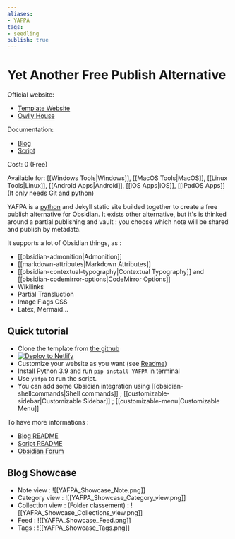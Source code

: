 ```yaml
---
aliases: 
- YAFPA
tags:
- seedling
publish: true
---
```


# Yet Another Free Publish Alternative

Official website: 
- [Template Website](https://master--owlly-house.netlify.app/notes/)
- [Owlly House](https://owlly-house.netlify.app/)

Documentation: 
- [Blog](https://github.com/Mara-Li/yet-another-free-publish-alternative)
- [Script](https://pypi.org/project/YAFPA/)

Cost: 0 (Free)

Available for: [[Windows Tools|Windows]], [[MacOS Tools|MacOS]], [[Linux Tools|Linux]], [[Android Apps|Android]], [[iOS Apps|iOS]], [[iPadOS Apps]] (It only needs Git and python)


YAFPA is a [python](https://www.python.org/) and Jekyll static site builded together to create a free publish alternative for Obsidian. It exists other alternative, but it's is thinked around a partial publishing and vault : you choose which note will be shared and publish by metadata. 

It supports a lot of Obsidian things, as :
- [[obsidian-admonition|Admonition]]
- [[markdown-attributes|Markdown Attributes]]
- [[obsidian-contextual-typography|Contextual Typography]] and [[obsidian-codemirror-options|CodeMirror Options]]
- Wikilinks 
- Partial Transluction
- Image Flags CSS
- Latex, Mermaid… 

## Quick tutorial

- Clone the template from [the github](https://github.com/Mara-Li/yet-another-free-publish-alternative)
- [![Deploy to Netlify](https://www.netlify.com/img/deploy/button.svg)](https://app.netlify.com/start/deploy?repository=https://github.com/Mara-Li/yet-another-free-publish-alternative)
- Customize your website as you want (see [Readme](https://github.com/Mara-Li/yet-another-free-publish-alternative#how-do-i-customize-this-for-my-needs))
- Install Python 3.9 and run `pip install YAFPA` in terminal 
- Use `yafpa` to run the script.
- You can add some Obsidian integration using [[obsidian-shellcommands|Shell commands]] ; [[customizable-sidebar|Customizable Sidebar]] ; [[customizable-menu|Customizable Menu]]

To have more informations :
- [Blog README](https://github.com/Mara-Li/yet-another-free-publish-alternative#readme)
- [Script README](https://github.com/Mara-Li/YAFPA-python#readme)
- [Obsidian Forum](https://forum.obsidian.md/t/yet-another-free-publish-alternative-yafpa/23608)

## Blog Showcase
- Note view : ![[YAFPA_Showcase_Note.png]]
- Category view :  ![[YAFPA_Showcase_Category_view.png]]
- Collection view : (Folder classement) : ![[YAFPA_Showcase_Collections_view.png]]
- Feed : ![[YAFPA_Showcase_Feed.png]]
- Tags : ![[YAFPA_Showcase_Tags.png]]